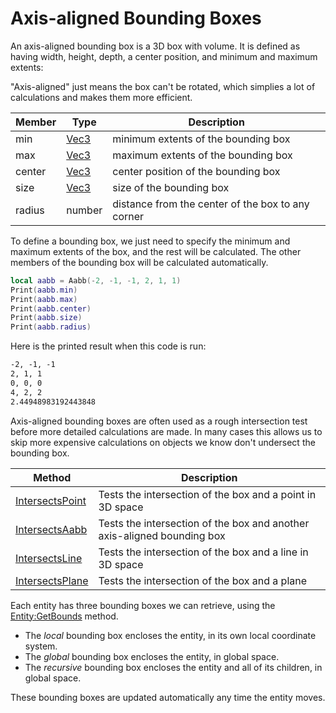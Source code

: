 # Axis-aligned Bounding Boxes

An axis-aligned bounding box is a 3D box with volume. It is defined as having width, height, depth, a center position, and minimum and maximum extents:

"Axis-aligned" just means the box can't be rotated, which simplies a lot of calculations and makes them more efficient.

| Member | Type | Description |
|---|---|---|
| min | [Vec3](Vec3.md) | minimum extents of the bounding box |
| max | [Vec3](Vec3.md) | maximum extents of the bounding box |
| center | [Vec3](Vec3.md) | center position of the bounding box |
| size | [Vec3](Vec3.md) | size of the bounding box |
| radius | number | distance from the center of the box to any corner |

To define a bounding box, we just need to specify the minimum and maximum extents of the box, and the rest will be calculated. The other members of the bounding box will be calculated automatically.

```lua
local aabb = Aabb(-2, -1, -1, 2, 1, 1)
Print(aabb.min)
Print(aabb.max)
Print(aabb.center)
Print(aabb.size)
Print(aabb.radius)
```

Here is the printed result when this code is run:

```txt
-2, -1, -1
2, 1, 1
0, 0, 0
4, 2, 2
2.44948983192443848
```

Axis-aligned bounding boxes are often used as a rough intersection test before more detailed calculations are made. In many cases this allows us to skip more expensive calculations on objects we know don't undersect the bounding box.

| Method | Description |
|---|---|
| [IntersectsPoint](Aabb_IntersectsPoint.md) | Tests the intersection of the box and a point in 3D space |
| [IntersectsAabb](Aabb_IntersectsAabb.md) | Tests the intersection of the box and another axis-aligned bounding box |
| [IntersectsLine](Aabb_IntersectsLine.md) | Tests the intersection of the box and a line in 3D space |
| [IntersectsPlane](Aabb_IntersectsPlane.md) | Tests the intersection of the box and a plane |

Each entity has three bounding boxes we can retrieve, using the [Entity:GetBounds](Entity_GetBounds,md) method.

- The *local* bounding box encloses the entity, in its own local coordinate system.
- The *global* bounding box encloses the entity, in global space.
- The *recursive* bounding box encloses the entity and all of its children, in global space.

These bounding boxes are updated automatically any time the entity moves.
